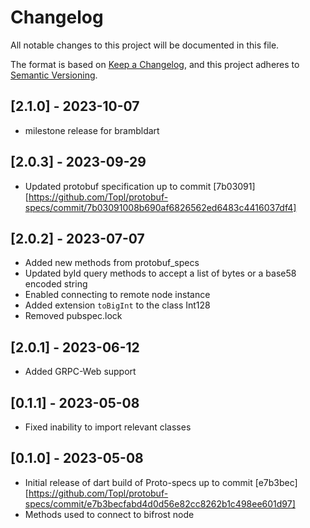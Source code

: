 # Changelog

All notable changes to this project will be documented in this file.

The format is based on [Keep a Changelog](https://keepachangelog.com/en/1.0.0/),
and this project adheres to [Semantic Versioning](https://semver.org/spec/v2.0.0.html).


## [2.1.0] - 2023-10-07

- milestone release for brambldart

## [2.0.3] - 2023-09-29

- Updated protobuf specification up to commit [7b03091][https://github.com/Topl/protobuf-specs/commit/7b03091008b690af6826562ed6483c4416037df4]

## [2.0.2] - 2023-07-07

- Added new methods from protobuf_specs
- Updated byId query methods to accept a list of bytes or a base58 encoded string
- Enabled connecting to remote node instance
- Added extension `toBigInt` to the class Int128
- Removed pubspec.lock

## [2.0.1] - 2023-06-12

- Added GRPC-Web support

## [0.1.1] - 2023-05-08

- Fixed inability to import relevant classes

## [0.1.0] - 2023-05-08

- Initial release of dart build of Proto-specs up to commit [e7b3bec][https://github.com/Topl/protobuf-specs/commit/e7b3becfabd4d0d56e82cc8262b1c498ee601d97]  
- Methods used to connect to bifrost node